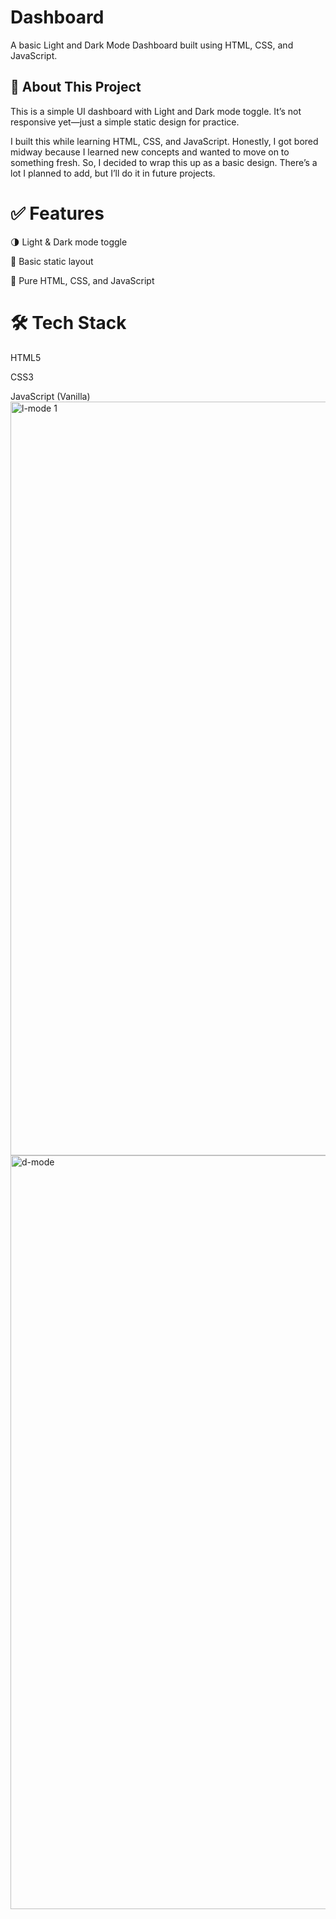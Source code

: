 # Dashboard

A basic Light and Dark Mode Dashboard built using HTML, CSS, and JavaScript.

## 📖 About This Project

This is a simple UI dashboard with Light and Dark mode toggle.
It’s not responsive yet—just a simple static design for practice.

I built this while learning HTML, CSS, and JavaScript. Honestly, I got bored midway because I learned new concepts and wanted to move on to something fresh. So, I decided to wrap this up as a basic design. There’s a lot I planned to add, but I’ll do it in future projects.

# ✅ Features

🌗 Light & Dark mode toggle

🎨 Basic static layout

🧩 Pure HTML, CSS, and JavaScript

# 🛠 Tech Stack

HTML5

CSS3

JavaScript (Vanilla)
<img width="1777" height="1206" alt="l-mode 1" src="https://github.com/user-attachments/assets/08406f64-d217-4d08-85f8-11cbae97626c" />
<img width="1777" height="1206" alt="d-mode" src="https://github.com/user-attachments/assets/9285543f-a65d-45bc-b24f-183ed6467de7" />
